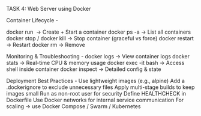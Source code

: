  TASK 4: Web Server using Docker 
 
 Container Lifecycle -
 
 docker run <image> → Create + Start a container
 docker ps -a → List all containers
 docker stop <id> / docker kill <id> → Stop container (graceful vs force)
 docker restart <id> → Restart
 docker rm <id> → Remove

 Monitoring & Troubleshooting -
 docker logs <id> → View container logs
 docker stats → Real-time CPU & memory usage
 docker exec -it <id> bash → Access shell inside container
 docker inspect <id> → Detailed config & state

 Deployment Best Practices -
 Use lightweight images (e.g., alpine)
 Add a .dockerignore to exclude unnecessary files
 Apply multi-stage builds to keep images small
 Run as non-root user for security
 Define HEALTHCHECK in Dockerfile
 Use Docker networks for internal service communication
 For scaling → use Docker Compose / Swarm / Kubernetes
